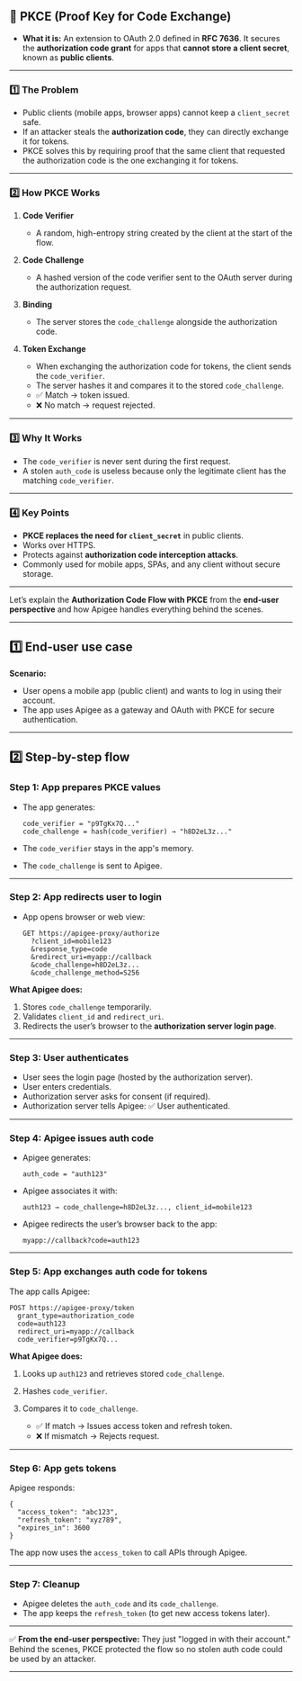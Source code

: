 ## 🔐 PKCE (Proof Key for Code Exchange)

* **What it is:**
  An extension to OAuth 2.0 defined in **RFC 7636**.
  It secures the **authorization code grant** for apps that **cannot store a client secret**, known as **public clients**.

---

### 1️⃣ The Problem

* Public clients (mobile apps, browser apps) cannot keep a `client_secret` safe.
* If an attacker steals the **authorization code**, they can directly exchange it for tokens.
* PKCE solves this by requiring proof that the same client that requested the authorization code is the one exchanging it for tokens.

---

### 2️⃣ How PKCE Works

1. **Code Verifier**

   * A random, high-entropy string created by the client at the start of the flow.
2. **Code Challenge**

   * A hashed version of the code verifier sent to the OAuth server during the authorization request.
3. **Binding**

   * The server stores the `code_challenge` alongside the authorization code.
4. **Token Exchange**

   * When exchanging the authorization code for tokens, the client sends the `code_verifier`.
   * The server hashes it and compares it to the stored `code_challenge`.
   * ✅ Match → token issued.
   * ❌ No match → request rejected.

---

### 3️⃣ Why It Works

* The `code_verifier` is never sent during the first request.
* A stolen `auth_code` is useless because only the legitimate client has the matching `code_verifier`.

---

### 4️⃣ Key Points

* **PKCE replaces the need for `client_secret`** in public clients.
* Works over HTTPS.
* Protects against **authorization code interception attacks**.
* Commonly used for mobile apps, SPAs, and any client without secure storage.

---

 Let’s explain the **Authorization Code Flow with PKCE** from the **end-user perspective** and how Apigee handles everything behind the scenes.

---

## 1️⃣ End-user use case

**Scenario:**

* User opens a mobile app (public client) and wants to log in using their account.
* The app uses Apigee as a gateway and OAuth with PKCE for secure authentication.

---

## 2️⃣ Step-by-step flow

### **Step 1: App prepares PKCE values**

* The app generates:

  ```
  code_verifier = "p9TgKx7Q..."
  code_challenge = hash(code_verifier) → "h8D2eL3z..."
  ```
* The `code_verifier` stays in the app's memory.
* The `code_challenge` is sent to Apigee.

---

### **Step 2: App redirects user to login**

* App opens browser or web view:

  ```
  GET https://apigee-proxy/authorize
    ?client_id=mobile123
    &response_type=code
    &redirect_uri=myapp://callback
    &code_challenge=h8D2eL3z...
    &code_challenge_method=S256
  ```

**What Apigee does:**

1. Stores `code_challenge` temporarily.
2. Validates `client_id` and `redirect_uri`.
3. Redirects the user’s browser to the **authorization server login page**.

---

### **Step 3: User authenticates**

* User sees the login page (hosted by the authorization server).
* User enters credentials.
* Authorization server asks for consent (if required).
* Authorization server tells Apigee: ✅ User authenticated.

---

### **Step 4: Apigee issues auth code**

* Apigee generates:

  ```
  auth_code = "auth123"
  ```
* Apigee associates it with:

  ```
  auth123 → code_challenge=h8D2eL3z..., client_id=mobile123
  ```
* Apigee redirects the user’s browser back to the app:

  ```
  myapp://callback?code=auth123
  ```

---

### **Step 5: App exchanges auth code for tokens**

The app calls Apigee:

```
POST https://apigee-proxy/token
  grant_type=authorization_code
  code=auth123
  redirect_uri=myapp://callback
  code_verifier=p9TgKx7Q...
```

**What Apigee does:**

1. Looks up `auth123` and retrieves stored `code_challenge`.
2. Hashes `code_verifier`.
3. Compares it to `code_challenge`.

   * ✅ If match → Issues access token and refresh token.
   * ❌ If mismatch → Rejects request.

---

### **Step 6: App gets tokens**

Apigee responds:

```
{
  "access_token": "abc123",
  "refresh_token": "xyz789",
  "expires_in": 3600
}
```

The app now uses the `access_token` to call APIs through Apigee.

---

### **Step 7: Cleanup**

* Apigee deletes the `auth_code` and its `code_challenge`.
* The app keeps the `refresh_token` (to get new access tokens later).

---

✅ **From the end-user perspective:**
They just "logged in with their account."
Behind the scenes, PKCE protected the flow so no stolen auth code could be used by an attacker.

---




